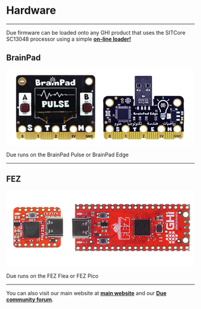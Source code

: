 # Hardware
---
Due firmware can be loaded onto any GHI product that uses the SITCore SC13048 processor using a simple
[**on-line loader!**](https://loader.brainpad.com/)



## BrainPad

![BrainPads](images/brainpads.png) 

Due runs on the BrainPad Pulse or BrainPad Edge

---
## FEZ

![FEZ](images/fez.png) 

Due runs on the FEZ Flea or FEZ Pico

---
You can also visit our main website at [**main website**](http://www.duelang.com) and our  [**Due community forum**](https://https://forums.ghielectronics.com/c/due/31/).